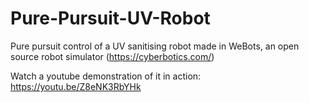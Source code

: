 # Pure-Pursuit-UV-Robot 

Pure pursuit control of a UV sanitising robot made in WeBots, an open source robot simulator (https://cyberbotics.com/)

Watch a youtube demonstration of it in action: https://youtu.be/Z8eNK3RbYHk

